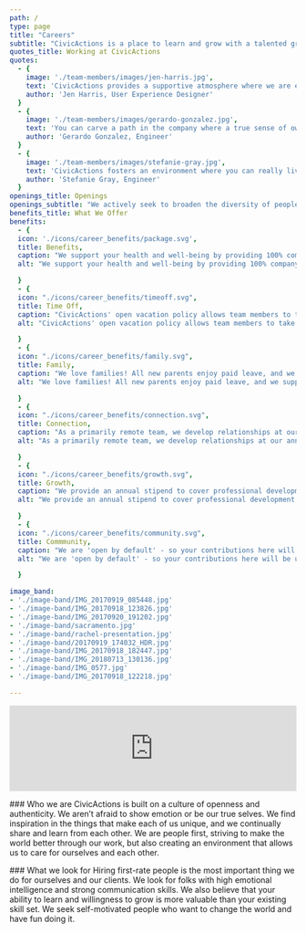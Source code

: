 ```yaml
---
path: /
type: page
title: "Careers"
subtitle: "CivicActions is a place to learn and grow with a talented group of folks who are passionate about transforming the future of government digital services. Join us!"
quotes_title: Working at CivicActions
quotes:
  - {
    image: './team-members/images/jen-harris.jpg',
    text: 'CivicActions provides a supportive atmosphere where we are encouraged to stretch and grow beyond our comfort zones.',
    author: 'Jen Harris, User Experience Designer'
  }
  - {
    image: './team-members/images/gerardo-gonzalez.jpg',
    text: 'You can carve a path in the company where a true sense of ownership is felt.',
    author: 'Gerardo Gonzalez, Engineer'
  }
  - {
    image: './team-members/images/stefanie-gray.jpg',
    text: 'CivicActions fosters an environment where you can really live your truth.',
    author: 'Stefanie Gray, Engineer'
  }
openings_title: Openings
openings_subtitle: "We actively seek to broaden the diversity of people on our team, and strongly encourage folks from underrepresented groups to apply. We give equal consideration to all qualified applicants."
benefits_title: What We Offer
benefits:
  - {
  icon: './icons/career_benefits/package.svg',
  title: Benefits,
  caption: "We support your health and well-being by providing 100% company paid medical, disability, and life insurance, plus a generous 401k program.",
  alt: "We support your health and well-being by providing 100% company paid medical, disability, and life insurance, plus a generous 401k program.",

  }
  - {
  icon: "./icons/career_benefits/timeoff.svg",
  title: Time Off,
  caption: "CivicActions' open vacation policy allows team members to take paid time off as needed to feel balanced, productive, and healthy.",
  alt: "CivicActions' open vacation policy allows team members to take paid time off as needed to feel balanced, productive, and healthy.",

  }
  - {
  icon: "./icons/career_benefits/family.svg",
  title: Family,
  caption: "We love families! All new parents enjoy paid leave, and we support each other in the ever-shifting responsibilities of work-at-home families.",
  alt: "We love families! All new parents enjoy paid leave, and we support each other in the ever-shifting responsibilities of work-at-home families.",

  }
  - {
  icon: "./icons/career_benefits/connection.svg",
  title: Connection,
  caption: "As a primarily remote team, we develop relationships at our annual company retreat, in addition to virtual all-hands calls where people can relax and connect.",
  alt: "As a primarily remote team, we develop relationships at our annual company retreat, in addition to virtual all-hands calls where people can relax and connect.",

  }
  - {
  icon: "./icons/career_benefits/growth.svg",
  title: Growth,
  caption: "We provide an annual stipend to cover professional development opportunities and encourage intra-team learning and co-working.",
  alt: "We provide an annual stipend to cover professional development opportunities and encourage intra-team learning and co-working.",

  }
  - {
  icon: "./icons/career_benefits/community.svg",
  title: Commmunity,
  caption: "We are 'open by default' - so your contributions here will be under public license for the benefit of all. We also encourage you to spend 5% of your working time giving back to a community you care about.",
  alt: "We are 'open by default' - so your contributions here will be under public license for the benefit of all. We also encourage you to spend 5% of your working time giving back to a community you care about.",

  }

image_band:
- './image-band/IMG_20170919_085448.jpg'
- './image-band/IMG_20170918_123826.jpg'
- './image-band/IMG_20170920_191202.jpg'
- './image-band/sacramento.jpg'
- './image-band/rachel-presentation.jpg'
- './image-band/20170919_174032_HDR.jpg'
- './image-band/IMG_20170918_182447.jpg'
- './image-band/IMG_20180713_130136.jpg'
- './image-band/IMG_0577.jpg'
- './image-band/IMG_20170918_122218.jpg'

---
```


<div>
  <iframe width="100%" src="https://www.youtube.com/embed/7r_TbNoRMrw?vq=hd1080" frameborder="0" allow="accelerometer; autoplay; encrypted-media;  gyroscope; picture-in-picture" allowfullscreen></iframe>
</div>

### Who we are
CivicActions is built on a culture of openness and authenticity. We aren’t afraid to show emotion or be our true selves. We find inspiration in the things that make each of us unique, and we continually share and learn from each other. We are people first, striving to make the world better through our work, but also creating an environment that allows us to care for ourselves and each other.

### What we look for
Hiring first-rate people is the most important thing we do for ourselves and our clients. We look for folks with high emotional intelligence and strong communication skills. We also believe that your ability to learn and willingness to grow is more valuable than your existing skill set. We seek self-motivated people who want to change the world and have fun doing it.
